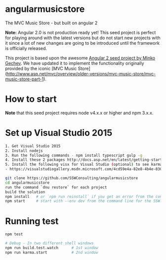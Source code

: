 # angularmusicstore

The MVC Music Store - but built on angular 2

**Note:** Angular 2.0 is not production ready yet! This seed project is perfect for playing around with the latest versions but do not start new projects with it since a lot of new changes are going to be introduced until the framework is officially released.

This project is based upon the awesome [Angular 2 seed project by Minko Gechev](https://github.com/mgechev/angular2-seed).
We have updated it to implement the functionality originally provided by the iconic [MVC Music Store] (http://www.asp.net/mvc/overview/older-versions/mvc-music-store/mvc-music-store-part-1).


# How to start

**Note** that this seed project requires node v4.x.x or higher and npm 3.x.x.

# Set up Visual Studio 2015
```bash
1. Get Visual Studio 2015
2. Install nodejs
3. Run the following commands - npm install typescript gulp -g
4. Install these 2 packages http://docs.asp.net/en/latest/getting-started/installing-on-windows.html
5. Install the following visx for Visual Studio (optional) to see karma test runner results in the test explorer
- https://visualstudiogallery.msdn.microsoft.com/4cd59e4a-82e8-4b4e-8302-d102fc81b090

```

```bash
git clone https://github.com/SSWConsulting/angularmusicstore
cd angularmusicstore
run the command `dnu restore` for each project
build the solution
npm install   # or `npm run reinstall` if you get an error from the command line for the SSW.MusicStore.Web project
npm start     # start with --env dev from the command line for the SSW.MusicStore.Web project
```

# Running test

```bash
npm test

# Debug - In two different shell windows
npm run build.test.watch      # 1st window
npm run karma.start           # 2nd window
```
